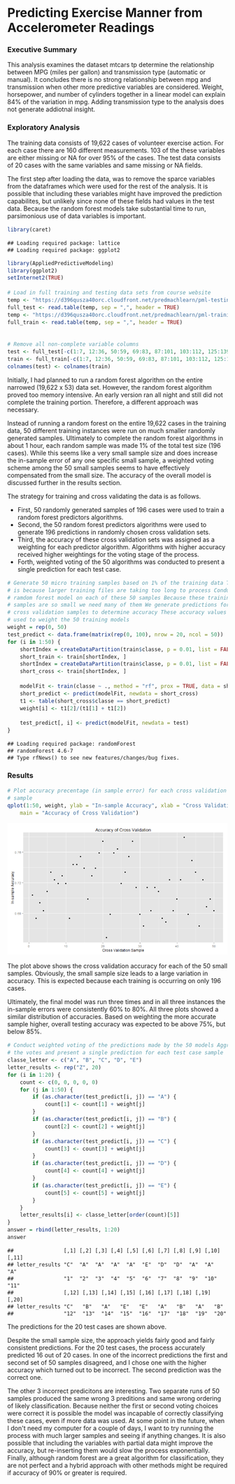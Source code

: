 Predicting Exercise Manner from Accelerometer Readings
========================================================

### Executive Summary
This analysis examines the dataset mtcars tp determine the relationship between MPG (miles per gallon) and transmission type (automatic or manual).  It concludes there is no strong relationship between mpg and transmission when other more predictive variables are considered.  Weight, horsepower, and number of cylinders together in a linear model can explain 84% of the variation in mpg.  Adding transmission type to the analysis does not generate addiotnal insight.


### Exploratory Analysis

The training data consists of 19,622 cases of volunteer exercise action.  For each case there are 160 different measurements.  103 of the these variables are either missing or NA for over 95% of the cases.  The test data consists of 20 cases with the same variables and same missing or NA fields.

The first step after loading the data, was to remove the sparce variables from the dataframes which were used for the rest of the analysis.  It is possible that including these variables might have improved the prediction capabilites, but unlikely since none of these fields had values in the test data.  Because the random forest models take substantial time to run, parsimonious use of data variables is important.



```r
library(caret)
```

```
## Loading required package: lattice
## Loading required package: ggplot2
```

```r
library(AppliedPredictiveModeling)
library(ggplot2)
setInternet2(TRUE)

# Load in full training and testing data sets from course website
temp <- "https://d396qusza40orc.cloudfront.net/predmachlearn/pml-testing.csv"
full_test <- read.table(temp, sep = ",", header = TRUE)
temp <- "https://d396qusza40orc.cloudfront.net/predmachlearn/pml-training.csv"
full_train <- read.table(temp, sep = ",", header = TRUE)


# Remove all non-complete variable columns
test <- full_test[-c(1:7, 12:36, 50:59, 69:83, 87:101, 103:112, 125:139, 141:150)]
train <- full_train[-c(1:7, 12:36, 50:59, 69:83, 87:101, 103:112, 125:139, 141:150)]
colnames(test) <- colnames(train)
```


Initially, I had planned to run a random forest algorithm on the entire narrowed (19,622 x 53) data set.  However, the random forest algorithm proved too memory intensive.  An early version ran all night and still did not complete the training portion.  Therefore, a different approach was necessary.

Instead of running a random forest on the entire 19,622 cases in the training data, 50 different training instances were run on much smaller randomly generated samples.  Ultimately to complete the random forest algorithms in about 1 hour, each random sample was made 1% of the total test size (196 cases).  While this seems like a very small sample size and does increase the in-sample error of any one specific small sample, a weighted voting scheme among the 50 small samples seems to have effectively compensated from the small size.  The accuracy of the overall model is discussed further in the results section.

The strategy for training and cross validating the data is as follows.

 * First, 50 randomly generated samples of 196 cases were used to train a random forest predictors algorithms.
 * Second, the 50 random forest predictors algorithms were used to generate 196 predictions in randomly chosen cross validation sets.
 * Third, the accuracy of these cross validation sets was assigned as a weighting for each predictor algorithm.  Algorithms with higher accuracy received higher weightings for the voting stage of the process.
 * Forth, weighted voting of the 50 algorithms was conducted to present a single prediction for each test case.



```r
# Generate 50 micro training samples based on 1% of the training data This
# is because larger training files are taking too long to process Conduct a
# ramdom forest model on each of these 50 samples Because these training
# samples are so small we need many of them We generate predictions for 50
# cross validation samples to determine accuracy These accuracy values are
# used to weight the 50 training models
weight = rep(0, 50)
test_predict <- data.frame(matrix(rep(0, 100), nrow = 20, ncol = 50))
for (i in 1:50) {
    shortIndex = createDataPartition(train$classe, p = 0.01, list = FALSE)
    short_train <- train[shortIndex, ]
    shortIndex = createDataPartition(train$classe, p = 0.01, list = FALSE)
    short_cross <- train[shortIndex, ]
    
    modelFit <- train(classe ~ ., method = "rf", prox = TRUE, data = short_train)
    short_predict <- predict(modelFit, newdata = short_cross)
    t1 <- table(short_cross$classe == short_predict)
    weight[i] <- t1[2]/(t1[1] + t1[2])
    
    test_predict[, i] <- predict(modelFit, newdata = test)
}
```

```
## Loading required package: randomForest
## randomForest 4.6-7
## Type rfNews() to see new features/changes/bug fixes.
```



### Results


```r
# Plot accuracy precentage (in sample error) for each cross validation
# sample
qplot(1:50, weight, ylab = "In-sample Accuracy", xlab = "Cross Validation Sample", 
    main = "Accuracy of Cross Validation")
```

![plot of chunk unnamed-chunk-3](figure/unnamed-chunk-3.png) 



The plot above shows the cross validation accuracy for each of the 50 small samples.  Obviously, the small sample size leads to a large variation in accuracy.  This is expected because each training is occurring on only 196 cases.  

Ultimately, the final model was run three times and in all three instances the in-sample errors were consistently 60% to 80%.  All three plots showed a similar distribution of accuracies.  Based on weighting the more accurate sample higher, overall testing accuracy was expected to be above 75%, but below 85%.


```r
# Conduct weighted voting of the predictions made by the 50 models Aggregate
# the votes and present a single prediction for each test case sample
classe_letter <- c("A", "B", "C", "D", "E")
letter_results <- rep("Z", 20)
for (i in 1:20) {
    count <- c(0, 0, 0, 0, 0)
    for (j in 1:50) {
        if (as.character(test_predict[i, j]) == "A") {
            count[1] <- count[1] + weight[j]
        }
        if (as.character(test_predict[i, j]) == "B") {
            count[2] <- count[2] + weight[j]
        }
        if (as.character(test_predict[i, j]) == "C") {
            count[3] <- count[3] + weight[j]
        }
        if (as.character(test_predict[i, j]) == "D") {
            count[4] <- count[4] + weight[j]
        }
        if (as.character(test_predict[i, j]) == "E") {
            count[5] <- count[5] + weight[j]
        }
    }
    letter_results[i] <- classe_letter[order(count)[5]]
}
answer = rbind(letter_results, 1:20)
answer
```

```
##                [,1] [,2] [,3] [,4] [,5] [,6] [,7] [,8] [,9] [,10] [,11]
## letter_results "C"  "A"  "A"  "A"  "A"  "E"  "D"  "D"  "A"  "A"   "A"  
##                "1"  "2"  "3"  "4"  "5"  "6"  "7"  "8"  "9"  "10"  "11" 
##                [,12] [,13] [,14] [,15] [,16] [,17] [,18] [,19] [,20]
## letter_results "C"   "B"   "A"   "E"   "E"   "A"   "B"   "A"   "B"  
##                "12"  "13"  "14"  "15"  "16"  "17"  "18"  "19"  "20"
```


The predictions for the 20 test cases are shown above.

Despite the small sample size, the approach yields fairly good and fairly consistent predictions.  For the 20 test cases, the process accurately predicted 16 out of 20 cases.  In one of the incorrect predictions the first and second set of 50 samples disagreed, and I chose one with the higher accuracy which turned out to be incorrect.  The second prediction was the correct one.

The other 3 incorrect predicitons are interesting.  Two separate runs of 50 samples produced the same wrong 3 preditions and same wrong ordering of likely classification.  Because neither the first or second voting choices were correct it is possible the model was incapable of correctly classifying these cases, even if more data was used.  At some point in the future, when I don't need my computer for a couple of days, I want to try running the process with much larger samples and seeing if anything changes.  It is also possible that including the variables with partial data might improve the accuracy, but re-inserting them would slow the process exponentially.  Finally, although random forest are a great algorithm for classification, they are not perfect and a hybrid approach with other methods might be required if accuracy of 90% or greater is required.

